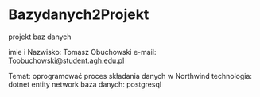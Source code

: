 # Bazydanych2Projekt
projekt baz danych

imie i Nazwisko: Tomasz Obuchowski
e-mail: Toobuchowski@student.agh.edu.pl

Temat: oprogramować proces składania danych w Northwind
technologia: dotnet entity network
baza danych: postgresql
